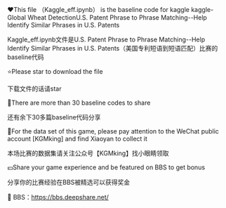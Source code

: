 ♥This file （Kaggle_eff.ipynb） is the baseline code for kaggle kaggle-Global Wheat DetectionU.S. Patent Phrase to Phrase Matching--Help Identify Similar Phrases in U.S. Patents

Kaggle_eff.ipynb文件是U.S. Patent Phrase to Phrase Matching--Help Identify Similar Phrases in U.S. Patents（美国专利短语到短语匹配）比赛的baseline代码

⭐Please star to download the file

下载文件的话请star

💯There are more than 30 baseline codes to share

还有余下30多篇baseline代码分享

🎁For the data set of this game, please pay attention to the WeChat public account [KGMking] and find Xiaoyan to collect it

本场比赛的数据集请关注公众号【KGMking】找小眼睛领取

💴Share your game experience and be featured on BBS to get bonus

分享你的比赛经验在BBS被精选可以获得奖金

📰 BBS：https://bbs.deepshare.net/

